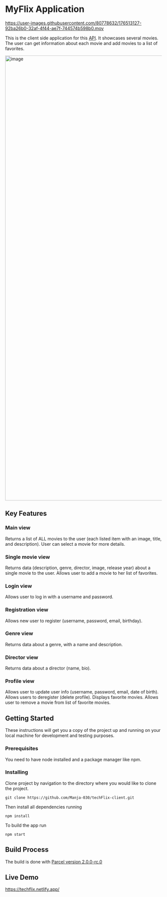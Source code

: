 # MyFlix Application


https://user-images.githubusercontent.com/80778632/176513127-92ba26b0-32af-4f44-ae7f-744574b598b0.mov



This is the client side application for this [API](https://github.com/Manja-030/movie-app). It showcases several movies. The user can get information about each movie and add movies to a list of favorites.

<img width="1427" alt="image" src="https://user-images.githubusercontent.com/80778632/166975245-0a2d86cc-c3e1-4867-ac03-a783f83f85e3.png">

## Key Features

### Main view

Returns a list of ALL movies to the user (each listed item with an image, title, and description).
User can select a movie for more details.

### Single movie view

Returns data (description, genre, director, image, release year) about a single movie to the user.
Allows user to add a movie to her list of favorites.

### Login view

Allows user to log in with a username and password.

### Registration view

Allows new user to register (username, password, email, birthday).

### Genre view

Returns data about a genre, with a name and description.

### Director view

Returns data about a director (name, bio).

### Profile view

Allows user to update user info (username, password, email, date of birth).
Allows users to deregister (delete profile).
Displays favorite movies.
Allows user to remove a movie from list of favorite movies.

## Getting Started

These instructions will get you a copy of the project up and running on your local machine for development and testing purposes.

### Prerequisites

You need to have node installed and a package manager like npm.

### Installing

Clone project by navigation to the directory where you would like to clone the project.

```
git clone https://github.com/Manja-030/techFlix-client.git
```

Then install all dependencies running

```
npm install
```

To build the app run

```
npm start
```

## Build Process

The build is done with [Parcel version 2.0.0-rc.0](https://www.npmjs.com/package/parcel/v/2.0.0-rc.0)

## Live Demo

https://techflix.netlify.app/
